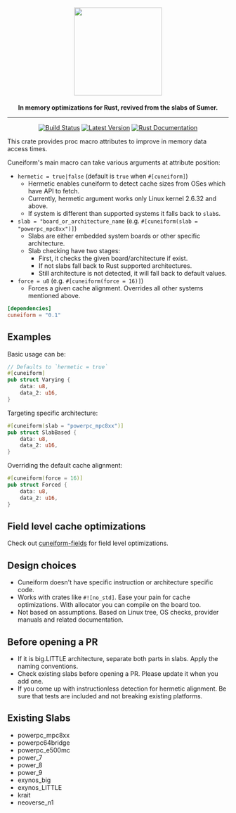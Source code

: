 <h1 align="center">
    <img src="https://github.com/vertexclique/cuneiform/raw/master/img/cuneiform-logo.png" width="200" height="200"/>
</h1>
<div align="center">
 <strong>
   In memory optimizations for Rust, revived from the slabs of Sumer.
 </strong>
<hr>

[![Build Status](https://github.com/vertexclique/cuneiform/workflows/CI/badge.svg)](https://github.com/vertexclique/cuneiform/actions)
[![Latest Version](https://img.shields.io/crates/v/cuneiform.svg)](https://crates.io/crates/cuneiform)
[![Rust Documentation](https://img.shields.io/badge/api-rustdoc-blue.svg)](https://docs.rs/cuneiform/)
</div>

This crate provides proc macro attributes to improve in memory data access times.

Cuneiform's main macro can take various arguments at attribute position:
* `hermetic = true|false` (default is `true` when `#[cuneiform]`)
    * Hermetic enables cuneiform to detect cache sizes from OSes which have API to fetch.
    * Currently, hermetic argument works only Linux kernel 2.6.32 and above.
    * If system is different than supported systems it falls back to `slab`s.
* `slab = "board_or_architecture_name` (e.g. `#[cuneiform(slab = "powerpc_mpc8xx")]`)
    * Slabs are either embedded system boards or other specific architecture.
    * Slab checking have two stages:
        * First, it checks the given board/architecture if exist.
        * If not slabs fall back to Rust supported architectures.
        * Still architecture is not detected, it will fall back to default values.
* `force = u8` (e.g. `#[cuneiform(force = 16)]`)
    * Forces a given cache alignment. Overrides all other systems mentioned above.

```toml
[dependencies]
cuneiform = "0.1"
```

## Examples
Basic usage can be:
```rust
// Defaults to `hermetic = true`
#[cuneiform]
pub struct Varying {
    data: u8,
    data_2: u16,
}
```

Targeting specific architecture:
```rust
#[cuneiform(slab = "powerpc_mpc8xx")]
pub struct SlabBased {
    data: u8,
    data_2: u16,
}
```

Overriding the default cache alignment:
```rust
#[cuneiform(force = 16)]
pub struct Forced {
    data: u8,
    data_2: u16,
}
```

## Field level cache optimizations
Check out [cuneiform-fields](https://github.com/vertexclique/cuneiform-fields) for field level optimizations.

## Design choices
* Cuneiform doesn't have specific instruction or architecture specific code.
* Works with crates like `#![no_std]`. Ease your pain for cache optimizations. With allocator you can compile on the board too.
* Not based on assumptions. Based on Linux tree, OS checks, provider manuals and related documentation.

## Before opening a PR
* If it is big.LITTLE architecture, separate both parts in slabs. Apply the naming conventions.
* Check existing slabs before opening a PR. Please update it when you add one.
* If you come up with instructionless detection for hermetic alignment. Be sure that tests are included and not breaking existing platforms.

## Existing Slabs

* powerpc_mpc8xx
* powerpc64bridge
* powerpc_e500mc
* power_7
* power_8
* power_9
* exynos_big
* exynos_LITTLE
* krait
* neoverse_n1
